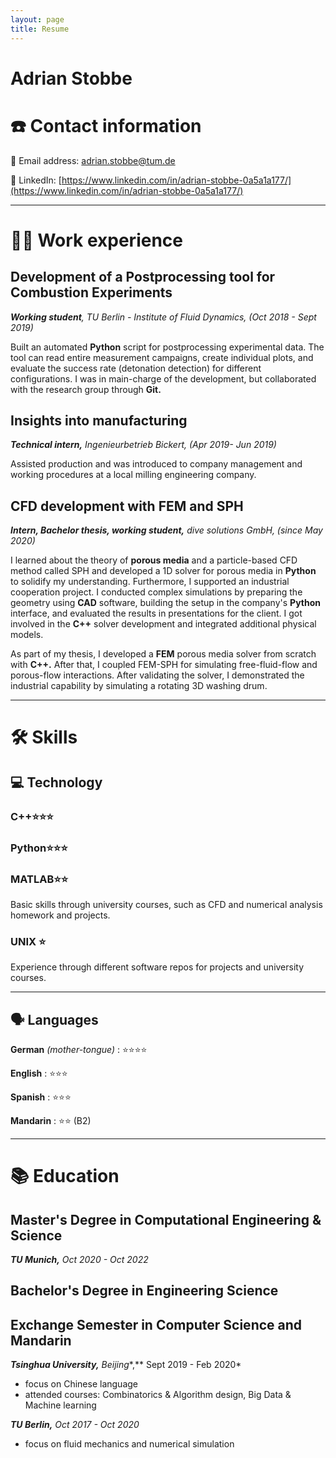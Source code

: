 ```yaml
---
layout: page
title: Resume
---
```


# Adrian Stobbe

# ☎️ Contact information

📧 Email address: [adrian.stobbe@tum.de](mailto:adrian.stobbe@tum.de)

🔗 LinkedIn: [https://www.linkedin.com/in/adrian-stobbe-0a5a1a177/](https://www.linkedin.com/in/adrian-stobbe-0a5a1a177/)

---

# 👨‍💻 Work experience

## Development of a Postprocessing tool for Combustion Experiments

***Working student**, TU Berlin - Institute of Fluid Dynamics, (Oct 2018 - Sept 2019)*

Built an automated **Python** script for postprocessing experimental data. The tool can read entire measurement campaigns, create individual plots, and evaluate the success rate (detonation detection) for different configurations. I was in main-charge of the development, but collaborated with the research group through **Git.** 

## Insights into manufacturing

***Technical intern,** Ingenieurbetrieb Bickert, (Apr 2019- Jun 2019)*

Assisted production and was introduced to company management and working procedures at a local milling engineering company.

## CFD development with FEM and SPH

***Intern, Bachelor thesis, working student,** dive solutions GmbH,  (since May 2020)*

I learned about the theory of **porous media** and a particle-based CFD method called SPH and developed a 1D solver for porous media in **Python** to solidify my understanding. Furthermore, I supported an industrial cooperation project. I conducted complex simulations by preparing the geometry using **CAD** software, building the setup in the company's **Python** interface, and evaluated the results in presentations for the client. I got involved in the **C++** solver development and integrated additional physical models.

As part of my thesis, I developed a **FEM** porous media solver from scratch with **C++.** After that, I coupled FEM-SPH for simulating free-fluid-flow and porous-flow interactions. After validating the solver, I demonstrated the industrial capability by simulating a rotating 3D washing drum.

---

# 🛠 Skills

## 💻 Technology

### C++⭐️⭐️⭐️

### Python⭐️⭐️⭐️

### MATLAB⭐️⭐️

Basic skills through university courses, such as CFD and numerical analysis homework and projects.

### UNIX ⭐️

Experience through different software repos for projects and university courses.

---

## 🗣 Languages

**German** *(mother-tongue)*   : ⭐️⭐️⭐️⭐️

**English**                    : ⭐️⭐️⭐️

**Spanish**                    : ⭐️⭐️⭐️

**Mandarin**                   : ⭐️⭐️ (B2)

---

# 📚 Education
## Master's Degree in Computational Engineering & Science

***TU Munich,** Oct 2020 - Oct 2022*

## **Bachelor's Degree in Engineering Science**

## Exchange Semester in Computer Science and Mandarin

***Tsinghua University,** Beijing**,** Sept 2019 - Feb 2020*

- focus on Chinese language
- attended courses: Combinatorics & Algorithm design, Big Data & Machine learning

***TU Berlin,** Oct 2017 - Oct* *2020*

- focus on fluid mechanics and numerical simulation



